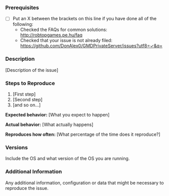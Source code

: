 <!--

Have you read the Code of Conduct of the project? By filing an issue, you are expected to comply with it, including treating everyone with respect: https://github.com/DonAlex0/GMDPrivateServer/blob/master/CODE_OF_CONDUCT.md

Do you want to ask a question? Are you looking for support? The Atom message board is the best place for getting support: https://discord.gg/WrwvmBd

-->

### Prerequisites

* [ ] Put an X between the brackets on this line if you have done all of the following:
    * Checked the FAQs for common solutions: http://robtopgames.pe.hu/faq
    * Checked that your issue is not already filed: https://github.com/DonAlex0/GMDPrivateServer/issues?utf8=✓&q=

### Description

[Description of the issue]

### Steps to Reproduce

1. [First step]
2. [Second step]
3. [and so on...]

**Expected behavior:** [What you expect to happen]

**Actual behavior:** [What actually happens]

**Reproduces how often:** [What percentage of the time does it reproduce?]

### Versions

Include the OS and what version of the OS you are running.

### Additional Information

Any additional information, configuration or data that might be necessary to reproduce the issue.